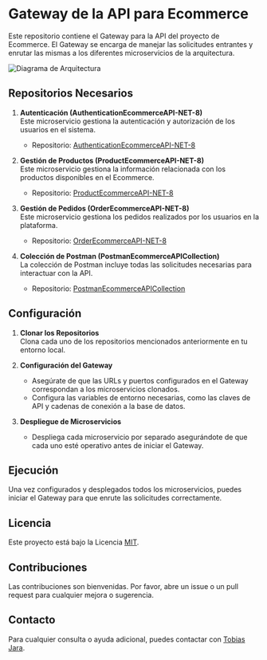 # Gateway de la API para Ecommerce

Este repositorio contiene el Gateway para la API del proyecto de Ecommerce. El Gateway se encarga de manejar las solicitudes entrantes y enrutar las mismas a los diferentes microservicios de la arquitectura.

![Diagrama de Arquitectura](https://media.licdn.com/dms/image/v2/D4D22AQGN_VQWZFlqTg/feedshare-shrink_1280/feedshare-shrink_1280/0/1724022011622?e=1727913600&v=beta&t=WNzfVfz1ABeewjjOIfiU8PV67AgEHP2NIN4y-uTNpCc)

## Repositorios Necesarios

1. **Autenticación (AuthenticationEcommerceAPI-NET-8)**  
   Este microservicio gestiona la autenticación y autorización de los usuarios en el sistema.  
   - Repositorio: [AuthenticationEcommerceAPI-NET-8](https://github.com/tobias-tj/AuthenticationEcommerceAPI-NET-8)

2. **Gestión de Productos (ProductEcommerceAPI-NET-8)**  
   Este microservicio gestiona la información relacionada con los productos disponibles en el Ecommerce.  
   - Repositorio: [ProductEcommerceAPI-NET-8](https://github.com/tobias-tj/ProductEcommerceAPI-NET-8)

3. **Gestión de Pedidos (OrderEcommerceAPI-NET-8)**  
   Este microservicio gestiona los pedidos realizados por los usuarios en la plataforma.  
   - Repositorio: [OrderEcommerceAPI-NET-8](https://github.com/tobias-tj/OrderEcommerceAPI-NET-8)

4. **Colección de Postman (PostmanEcommerceAPICollection)**  
   La colección de Postman incluye todas las solicitudes necesarias para interactuar con la API.  
   - Repositorio: [PostmanEcommerceAPICollection](https://github.com/tobias-tj/PostmanEcommerceAPICollection)

## Configuración

1. **Clonar los Repositorios**  
   Clona cada uno de los repositorios mencionados anteriormente en tu entorno local.

2. **Configuración del Gateway**  
   - Asegúrate de que las URLs y puertos configurados en el Gateway correspondan a los microservicios clonados.
   - Configura las variables de entorno necesarias, como las claves de API y cadenas de conexión a la base de datos.

3. **Despliegue de Microservicios**  
   - Despliega cada microservicio por separado asegurándote de que cada uno esté operativo antes de iniciar el Gateway.

## Ejecución

Una vez configurados y desplegados todos los microservicios, puedes iniciar el Gateway para que enrute las solicitudes correctamente.

## Licencia

Este proyecto está bajo la Licencia [MIT](LICENSE).

## Contribuciones

Las contribuciones son bienvenidas. Por favor, abre un issue o un pull request para cualquier mejora o sugerencia.

## Contacto

Para cualquier consulta o ayuda adicional, puedes contactar con [Tobias Jara](https://github.com/tobias-tj).
